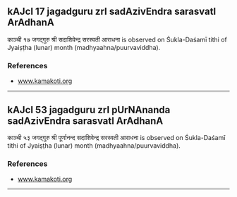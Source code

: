 ## kAJcI 17 jagadguru zrI sadAzivEndra sarasvatI ArAdhanA

काञ्ची १७ जगद्गुरु श्री सदाशिवेन्द्र सरस्वती आराधना is observed on Śukla-Daśamī tithi of Jyaiṣṭha (lunar) month (madhyaahna/puurvaviddha).


### References
* www.kamakoti.org

---
## kAJcI 53 jagadguru zrI pUrNAnanda sadAzivEndra sarasvatI ArAdhanA

काञ्ची ५३ जगद्गुरु श्री पूर्णानन्द सदाशिवेन्द्र सरस्वती आराधना is observed on Śukla-Daśamī tithi of Jyaiṣṭha (lunar) month (madhyaahna/puurvaviddha).


### References
* www.kamakoti.org

---
